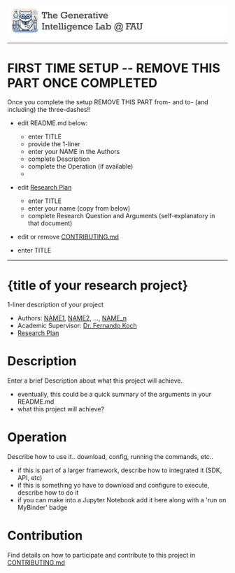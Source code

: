 ![GenI-banner](https://github.com/GenILab-FAU/GenILab-FAU.github.io/blob/ba6e5e07f4669d4de7342c401971ff65c331b4f4/images/geni-lab-banner.png)


---

# FIRST TIME SETUP -- REMOVE THIS PART ONCE COMPLETED
 
Once you complete the setup REMOVE THIS PART from- and to- (and including) the three-dashes!!

* edit README.md below:
  * enter TITLE
  * provide the 1-liner
  * enter your NAME in the Authors
  * complete Description
  * complete the Operation (if available)
  * 
* edit [Research Plan](./RESEARCH.md)
  * enter TITLE
  * enter your name (copy from below)
  * complete Research Question and Arguments (self-explanatory in that document)
 
* edit or remove [CONTRIBUTING.md](./CONTRIBUTING.md)
 * enter TITLE      
---

# {title of your research project}

1-liner description of your project

<!-- WHEN APPLICABLE, REMOVE THE COMMENT MARK AND COMPLETE
This is an Special Assignment (SA01) under the BEYOND Education program, part of [The Generative Intelligence LAB@FAU](https://github.com/GenILab-FAU)
-->

* Authors: [NAME1](http://www.YOURPAGE.xxx), [NAME2](http://www.YOURPAGE.xxx), ..., [NAME_n](http://www.YOURPAGE.xxx)
* Academic Supervisor: [Dr. Fernando Koch](http://www.fernandokoch.me)
* [Research Plan](./RESEARCH.md)
  
# Description

Enter a brief Description about what this project will achieve.
* eventually, this could be a quick summary of the arguments in your README.md
* what this project will achieve?

# Operation

Describe how to use it.. download, config, running the commands, etc..
* if this is part of a larger framework, describe how to integrated it (SDK, API, etc)
* if this is something yo have to download and configure to execute, describe how to do it
* if you can make into a Jupyter Notebook add it here along with a 'run on MyBinder' badge


<!-- WHEN YOU HAVE PUBLISHED SOMETHING RELATED TO THIS PROJECT, REMOVE THE COMMENT AND COMPLETE
# References

* [HANDLER](url)
--->

# Contribution

Find details on how to participate and contribute to this project in [CONTRIBUTING.md](./CONTRIBUTING.md)
